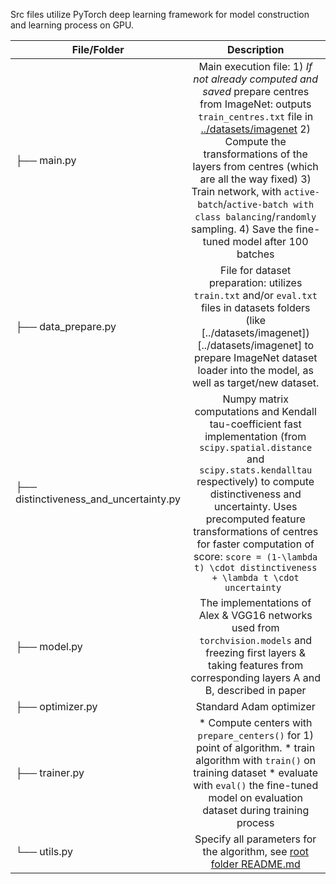 Src files utilize PyTorch deep learning framework for model construction and learning process on GPU.


| File/Folder          | Description           | 
| ------------- |:-------------:| 
| ├── main.py | Main execution file: 1) _If not already computed and saved_ prepare centres from ImageNet: outputs `train_centres.txt` file in [../datasets/imagenet](../datasets/imagenet) 2) Compute the transformations of the layers from centres (which are all the way fixed) 3) Train network, with `active-batch`/`active-batch with class balancing`/`randomly` sampling. 4) Save the fine-tuned model after 100 batches | 
| ├── data_prepare.py  | File for dataset preparation: utilizes `train.txt` and/or `eval.txt` files in datasets folders (like [../datasets/imagenet])[../datasets/imagenet] to prepare ImageNet dataset loader into the model, as well as target/new dataset.| 
| ├── distinctiveness_and_uncertainty.py | Numpy matrix computations and Kendall tau-coefficient fast implementation (from `scipy.spatial.distance` and `scipy.stats.kendalltau` respectively) to compute distinctiveness and uncertainty. Uses precomputed feature transformations of centres for faster computation of score: `score = (1-\lambda t) \cdot distinctiveness + \lambda t \cdot uncertainty ` | 
| ├── model.py | The implementations of Alex & VGG16 networks used from `torchvision.models` and freezing first layers & taking features from corresponding layers A and B, described in paper | 
| ├── optimizer.py | Standard Adam optimizer |
|  ├── trainer.py | * Compute centers with `prepare_centers()` for 1) point of algorithm. * train algorithm with `train()` on training dataset * evaluate with `eval()` the fine-tuned model on evaluation dataset during training process   | 
|  └── utils.py | Specify all parameters for the algorithm, see [root folder README.md](../README.md) |

                        










